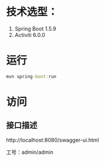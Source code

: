 # 技术选型：

1. Spring Boot 1.5.9
2. Activiti 6.0.0


# 运行

```cmd
mvn spring-boot:run
```

# 访问

## 接口描述
http://localhost:8080/swagger-ui.html

工号：admin/admin
